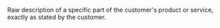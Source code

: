 Raw description of a specific part of the customer's product or service, exactly as stated by the customer.